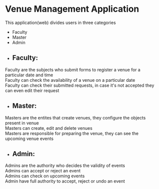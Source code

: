 # Venue Management Application

This application(web) divides users in three categories
- Faculty
- Master
- Admin

* ## Faculty:
Faculty are the subjects who submit forms to register a venue for a particular date and time<br />
Faculty can check the availability of a venue on a particular date<br />
Faculty can check their submitted requests, in case it's not accepted they can even edit their request<br />

* ## Master:
Masters are the entites that create venues, they configure the objects present in venue<br />
Masters can create, edit and delete venues<br />
Masters are responsible for preparing the venue, they can see the upcoming venue events<br />

* ## Admin:
Admins are the authority who decides the validity of events<br />
Admins can accept or reject an event<br />
Admins can check on upcoming events<br />
Admin have full authority to accept, reject or undo an event<br /><br />
